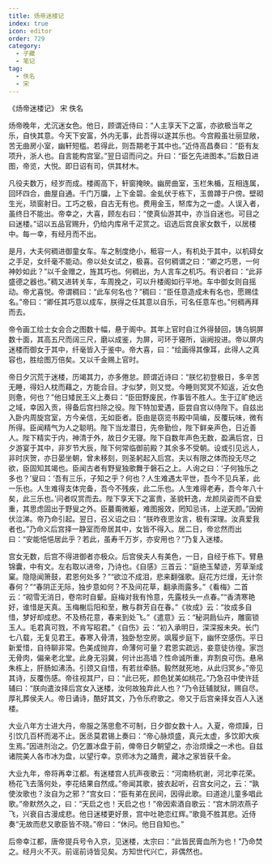 ```yaml
---
title: 炀帝迷楼记
index: true
icon: editor
order: 729
category:
  - 子藏
  - 笔记
tag:
  - 佚名
  - 宋
---
```


《炀帝迷楼记》 宋 佚名  

炀帝晚年，尤沉迷女色。他日，顾谓近侍曰：“人主享天下之富，亦欲极当年之乐，自快其意。今天下安富，外内无事，此吾得以遂其乐也。今宫殿虽壮丽显敞，苦无曲房小室，幽轩短槛。若得此，则吾期老于其中也。”近侍高昌奏曰：“臣有友项升，浙人也。自言能构宫室。”翌日诏而问之。升曰：“臣乞先进图本。”后数日进图，帝览，大悦。即日诏有司，供其材木。  

凡役夫数万，经岁而成。楼阁高下，轩窗掩映。幽房曲室，玉栏朱楯，互相连属，回环四合，曲屋自通。千门万牖，上下金碧。金虬伏于栋下，玉兽蹲于户傍。壁砌生光，琐窗射日。工巧之极，自古无有也。费用金玉，帑库为之一虚。人误入者，虽终日不能出。帝幸之，大喜，顾左右曰：“使真仙游其中，亦当自迷也。可目之曰迷楼。”诏以五品官赐升，仍给内库帛千疋赏之。诏选后宫良家女数千，以居楼中。每一幸，有经月而不出。  

是月，大夫何稠进御童女车。车之制度绝小，秪容一人，有机处于其中，以机碍女之手足，女纤毫不能动。帝以处女试之，极喜。召何稠谓之曰：“卿之巧思，一何神妙如此？”以千金赠之，旌其巧也。何稠出，为人言车之机巧。有识者曰：“此非盛德之器也。”稠又进转关车，车周挽之，可以升楼阁如行平地。车中御女则自摇动。帝尤喜悦。帝谓稠曰：“此车何名也？”稠曰：“臣任意造成未有名也，愿赐佳名。”帝曰：“卿任其巧意以成车，朕得之任其意以自乐，可名任意车也。”何稠再拜而去。  

帝令画工绘士女会合之图数十幅，悬于阁中。其年上官时自江外得替回，铸乌铜屏数十面，其高五尺而阔三尺，磨以成鉴，为屏，可环于寝所，诣阙投进。帝以屏内迷楼而御女于其中，纤毫皆入于鉴中。帝大喜，曰：“绘画得其像耳，此得人之真容也，胜绘图万倍矣。又以千金赐上官时。  

帝日夕沉荒于迷楼，历竭其力，亦多倦怠。顾谓近诗曰：“朕忆初登极日，多辛苦无睡，得妇人枕而藉之，方能合目。才似梦，则又觉。今睡则冥冥不知返，近女色则惫，何也？”他日矮民王义上奏曰：“臣田野废民，作事皆不胜人。生于辽旷绝远之域，幸因入贡，得备后宫扫除之役。陛下特加爱遇，臣尝自宫以侍陛下。自兹出入卧内周旋宫室，方今亲信，无如臣者。臣由是窃览书殿中简编，反覆玩味，微有所得。臣闻精气为人之聪明。陛下当龙潜日，先帝勤俭，陛下鲜亲声色，日近善人。陛下精实于内，神清于外，故日夕无寝。陛下自数年声色无数，盈满后宫，日夕游宴于其中，非岁节大辰，陛下何常临御前殿？其余多不受朝。设或引见远人，非时庆贺，亦日晏坐朝，曾未移刻，则圣躬起入后宫。夫以有限之体而投无尽之欲，臣固知其竭也。臣闻古者有野叟独歌舞于磐石之上。人询之曰：‘子何独乐之多也？’叟曰：‘吾有三乐，子知之乎？何也？人生难遇太平世，吾今不见兵革，此一乐也。人生难得支体完备，吾今不残疾，此二乐也。人生难得老寿，吾今年八十矣，此三乐也。’问者叹赏而去。陛下享天下之富贵，圣貌轩逸，龙颜凤姿而不自爱重，其思虑固出于野叟之外。臣蕞甭微躯，难图报效，罔知忌讳，上逆天颜。”因俯伏泣涕。帝乃命引起。翌日，召义诏之曰：“朕昨夜思汝言，极有深理。汝真爱我者也。”乃命义后宫择一静室而帝居其中，女皆不得入。居二日，帝忿然而出曰：“安能悒悒居此乎？若此，虽寿千万岁，亦安用也？”乃复入迷楼。  

宫女无数，后宫不得进御者亦极众。后宫侯夫人有美色，一日，自经于栋下。臂悬锦囊，中有文。左右取以进帝，乃诗也。《自感》三首云：“庭绝玉辇迹，芳草渐成窠。隐隐闻箫鼓，君恩何处多？”“欲泣不成泪，悲来翻强歌。庭花方烂熳，无计奈春何？”“春阴正无际，独步意如何？不及间花草，翻承雨露多。”《看梅》二首云：“砌雪无消日，卷帘时自颦。庭梅对我有怜意，先露枝头一点春。”“香清寒艳好，谁惜是天真。玉梅榭后阳和至，散与群芳自在春。”《妆成》云：“妆成多自惜，梦好却成悲。不及杨花意，春来到处飞。”《遣意》云：“秘洞扃仙卉，雕窗锁玉人。毛君真可戮，不肯写昭君。”《自伤》云：“初入承明日，深深报未央。长门七八载，无复见君王。春寒入骨清，独卧愁空房。飒履步庭下，幽怀空感伤。平日新爱惜，自待聊非常。色美成抛弃，命薄何可量？君恩实疏远，妾意徒彷徨。家岂无骨肉，偏亲老北堂。此身无羽冀，何计出高墙？性命诚所重，弃割良可伤。悬帛朱栋上，肝肠如沸汤。引颈又自惜，有若丝牵肠。毅然就死地，从此归冥乡。”帝见其诗，反覆伤感。帝往视其尸，曰：“此已死，颜色犹美如桃花。”乃急召中使许廷辅曰：“朕向遣汝择后宫女入迷楼，汝何故独弃此人也？”乃令廷辅就狱，赐自尽。厚礼葬侯夫人。帝日诵诗，酷好其文，乃令乐府歌之。帝又于后宫亲择女百人入迷楼。  

大业八年方士进大丹，帝服之荡思愈不可制，日夕御女数十人。入夏，帝烦躁，日引饮几百杯而渴不止。医丞莫君锡上奏曰：“帝心脉烦盛，真元太虚，多饮即大疾生焉。”因进剂治之。仍乞置冰盘于前，俾帝日夕朝望之，亦治烦燥之一术也。自兹诸院美人各市冰为盘，以望行幸。京师冰为之踊贵，藏冰之家皆获千金。  

大业九年，帝将再幸江都。有迷楼宫人抗声夜歌云：“河南杨杌谢，河北李花荣。杨花飞去落何处，李花结果自然成。”帝闻其歌，披衣起听，召宫女问之，云：“孰使汝歌也？汝自为之邪？”宫女曰：“臣有弟在民间，因得此歌。曰道途儿童多唱此歌。”帝默然久之，曰：“天启之也！天启之也！”帝因索酒自歌云：“宫木阴浓燕子飞，兴衰自古漫成悲。他日迷楼更好景，宫中吐艳恋红辉。”歌竟不胜其悲。近侍奏“无故而悲又歌臣皆不晓。”帝曰：“休问。他日自知也。”  

后帝幸江都，唐帝提兵号令入京，见迷楼，太宗曰：“此皆民膏血所为也！”乃命焚之。经月火不灭。前谣前诗皆见矣。方知世代兴亡，非偶然也。  
